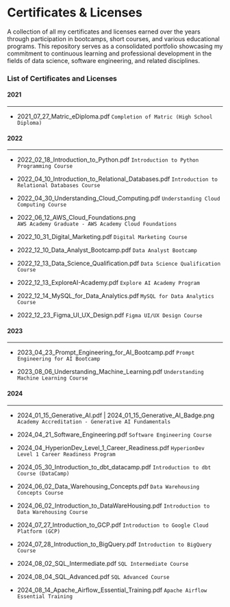 # Certificates & Licenses
A collection of all my certificates and licenses earned over the years through participation in bootcamps, short courses, and various educational programs. This repository serves as a consolidated portfolio showcasing my commitment to continuous learning and professional development in the fields of data science, software engineering, and related disciplines.

### List of Certificates and Licenses
#### 2021
---
* 2021_07_27_Matric_eDiploma.pdf
    `Completion of Matric (High School Diploma)`

#### 2022
---
* 2022_02_18_Introduction_to_Python.pdf
`Introduction to Python Programming Course`

* 2022_04_10_Introduction_to_Relational_Databases.pdf
`Introduction to Relational Databases Course`

* 2022_04_30_Understanding_Cloud_Computing.pdf
`Understanding Cloud Computing Course`

* 2022_06_12_AWS_Cloud_Foundations.png  
`AWS Academy Graduate - AWS Academy Cloud Foundations`

* 2022_10_31_Digital_Marketing.pdf
`Digital Marketing Course`

* 2022_12_10_Data_Analyst_Bootcamp.pdf
`Data Analyst Bootcamp`

* 2022_12_13_Data_Science_Qualification.pdf
`Data Science Qualification Course`

* 2022_12_13_ExploreAI-Academy.pdf
`Explore AI Academy Program`

* 2022_12_14_MySQL_for_Data_Analytics.pdf
`MySQL for Data Analytics Course`

* 2022_12_23_Figma_UI_UX_Design.pdf
`Figma UI/UX Design Course`

#### 2023
---
* 2023_04_23_Prompt_Engineering_for_AI_Bootcamp.pdf
`Prompt Engineering for AI Bootcamp`

* 2023_08_06_Understanding_Machine_Learning.pdf
`Understanding Machine Learning Course`

#### 2024
---
* 2024_01_15_Generative_AI.pdf | 2024_01_15_Generative_AI_Badge.png
`Academy Accreditation - Generative AI Fundamentals`

* 2024_04_21_Software_Engineering.pdf
`Software Engineering Course`

* 2024_04_HyperionDev_Level_1_Career_Readiness.pdf
`HyperionDev Level 1 Career Readiness Program`

* 2024_05_30_Introduction_to_dbt_datacamp.pdf
`Introduction to dbt Course (DataCamp)`

* 2024_06_02_Data_Warehousing_Concepts.pdf
`Data Warehousing Concepts Course`

* 2024_06_02_Introduction_to_DataWareHousing.pdf
`Introduction to Data Warehousing Course`

* 2024_07_27_Introduction_to_GCP.pdf
`Introduction to Google Cloud Platform (GCP)`

* 2024_07_28_Introduction_to_BigQuery.pdf
`Introduction to BigQuery Course`

* 2024_08_02_SQL_Intermediate.pdf
`SQL Intermediate Course`

* 2024_08_04_SQL_Advanced.pdf
`SQL Advanced Course`

* 2024_08_14_Apache_Airflow_Essential_Training.pdf
`Apache Airflow Essential Training`